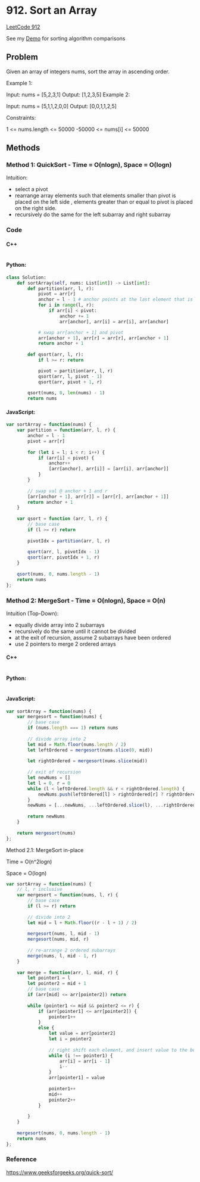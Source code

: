 # 912. Sort an Array

[LeetCode 912](https://leetcode.com/problems/sort-an-array/)

See my [Demo](https://sorting-visualization-frostace.netlify.app/) for sorting algorithm comparisons

## Problem

Given an array of integers nums, sort the array in ascending order.

Example 1:

Input: nums = [5,2,3,1]
Output: [1,2,3,5]
Example 2:

Input: nums = [5,1,1,2,0,0]
Output: [0,0,1,1,2,5]


Constraints:

1 <= nums.length <= 50000
-50000 <= nums[i] <= 50000


## Methods
### Method 1: QuickSort - Time = O(nlogn), Space = O(logn)

Intuition:

* select a pivot
* rearrange array elements such that elements smaller than pivot is placed on the left side , elements greater than or equal to pivot is placed on the right side.
* recursively do the same for the left subarray and right subarray

### Code

#### C++

```C++

```

#### Python:

```Python
class Solution:
    def sortArray(self, nums: List[int]) -> List[int]:
        def partition(arr, l, r):
            pivot = arr[r]
            anchor = l - 1 # anchor points at the last element that is smaller than pivot
            for i in range(l, r):
                if arr[i] < pivot:
                    anchor += 1
                    arr[anchor], arr[i] = arr[i], arr[anchor]

            # swap arr[anchor + 1] and pivot
            arr[anchor + 1], arr[r] = arr[r], arr[anchor + 1]
            return anchor + 1
        
        def qsort(arr, l, r):
            if l >= r: return

            pivot = partition(arr, l, r)
            qsort(arr, l, pivot - 1)
            qsort(arr, pivot + 1, r)
        
        qsort(nums, 0, len(nums) - 1)
        return nums
```
#### JavaScript:

```JavaScript
var sortArray = function(nums) {
    var partition = function(arr, l, r) {
        anchor = l - 1
        pivot = arr[r]
        
        for (let i = l; i < r; i++) {
            if (arr[i] < pivot) {
                anchor++
                [arr[anchor], arr[i]] = [arr[i], arr[anchor]]
            }
        }
        
        // swap val @ anchor + 1 and r
        [arr[anchor + 1], arr[r]] = [arr[r], arr[anchor + 1]]
        return anchor + 1
    }
    
    var qsort = function (arr, l, r) {
        // base case
        if (l >= r) return
        
        pivotIdx = partition(arr, l, r)
        
        qsort(arr, l, pivotIdx - 1)
        qsort(arr, pivotIdx + 1, r)
    }
    
    qsort(nums, 0, nums.length - 1)
    return nums
};
```

### Method 2: MergeSort - Time = O(nlogn), Space = O(n)

Intuition (Top-Down):

* equally divide array into 2 subarrays
* recursively do the same until it cannot be divided
* at the exit of recursion, assume 2 subarrays have been ordered
* use 2 pointers to merge 2 ordered arrays

#### C++

```C++

```

#### Python:

```Python

```
#### JavaScript:
```JavaScript
var sortArray = function(nums) {
    var mergesort = function(nums) {
        // base case
        if (nums.length === 1) return nums
        
        // divide array into 2
        let mid = Math.floor(nums.length / 2)
        let leftOrdered = mergesort(nums.slice(0, mid))
        
        let rightOrdered = mergesort(nums.slice(mid))
        
        // exit of recursion
        let newNums = []
        let l = 0, r = 0
        while (l < leftOrdered.length && r < rightOrdered.length) {
            newNums.push(leftOrdered[l] > rightOrdered[r] ? rightOrdered[r++] : leftOrdered[l++])
        }
        newNums = [...newNums, ...leftOrdered.slice(l), ...rightOrdered.slice(r)]
        
        return newNums
    }
    
    return mergesort(nums)
};
```



Method 2.1: MergeSort in-place

Time = O(n^2logn)

Space = O(logn)

```JavaScript
var sortArray = function(nums) {
    // l, r inclusive
    var mergesort = function(nums, l, r) {
        // base case
        if (l >= r) return 
        
        // divide into 2 
        let mid = l + Math.floor((r - l + 1) / 2)
        
        mergesort(nums, l, mid - 1)
        mergesort(nums, mid, r)
        
      	// re-arrange 2 ordered subarrays
        merge(nums, l, mid - 1, r)
    }
    
    var merge = function(arr, l, mid, r) {
        let pointer1 = l
        let pointer2 = mid + 1
        // base case
        if (arr[mid] <= arr[pointer2]) return
        
        while (pointer1 <= mid && pointer2 <= r) {
            if (arr[pointer1] <= arr[pointer2]) {
                pointer1++
            }
            else {
                let value = arr[pointer2]
                let i = pointer2
                
                // right shift each element, and insert value to the beginning
                while (i !== pointer1) {
                    arr[i] = arr[i - 1]
                    i--
                }
                arr[pointer1] = value
                
                pointer1++
                mid++
                pointer2++
            }
            
        }
    }
    
    mergesort(nums, 0, nums.length - 1)
    return nums
};
```



### Reference

https://www.geeksforgeeks.org/quick-sort/

